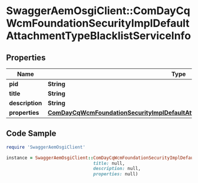 # SwaggerAemOsgiClient::ComDayCqWcmFoundationSecurityImplDefaultAttachmentTypeBlacklistServiceInfo

## Properties

Name | Type | Description | Notes
------------ | ------------- | ------------- | -------------
**pid** | **String** |  | [optional] 
**title** | **String** |  | [optional] 
**description** | **String** |  | [optional] 
**properties** | [**ComDayCqWcmFoundationSecurityImplDefaultAttachmentTypeBlacklistServiceProperties**](ComDayCqWcmFoundationSecurityImplDefaultAttachmentTypeBlacklistServiceProperties.md) |  | [optional] 

## Code Sample

```ruby
require 'SwaggerAemOsgiClient'

instance = SwaggerAemOsgiClient::ComDayCqWcmFoundationSecurityImplDefaultAttachmentTypeBlacklistServiceInfo.new(pid: null,
                                 title: null,
                                 description: null,
                                 properties: null)
```


